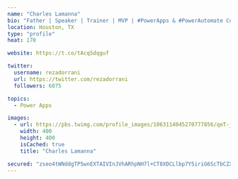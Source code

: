 ```yaml
---
name: "Charles Lamanna"
bio: "Father | Speaker | Trainer | MVP | #PowerApps & #PowerAutomate Community Super User | YouTuber Right-pointing triangle http://youtube.com/c/rezadorrani | Learn - Share - Clockwise rightwards and leftwards open circle arrows"
location: Houston, TX
type: "profile"
heat: 170

website: https://t.co/tAcqSdqguf

twitter:
  username: rezadorrani
  url: https://twitter.com/rezadorrani
  followers: 6875

topics:
  - Power Apps

images:
  - url: https://pbs.twimg.com/profile_images/1063114045270777856/qeT-jpWr_400x400.jpg
    width: 400
    height: 400
    isCached: true
    title: "Charles Lamanna"

secured: "zseo4tWNddgTP5wnEXTAIVInJVhARhpNH7l+CT8XDCLlbp7Y5iriG6ScTbCZXj9aQwRXaTPRTd7i5SyF/wAHzPNPfGbaKk6Zi3G7WAoAix1KH9PBYKyAC7sjV2m5nug2aRuQlT0nSfet2Cabn/ZL29mDDKg3IaM7+GAb/8l3VO8pcrKQuNY1n98iy9Dcft3J3rS2RU+XkJMtA4iwXXb6EKWAH4zl81CQtvxsTwKKmnnqi0/pLoJrcZH1rXQrqBLKJmEUruAYVIxMS6bKoLCGJb4Bfz+8CDpdTU2INmcBepoV68m+nAooCSfOv5feCkqMsup7XOIDycTCnKPN7OccswdfFVdHA8/M7yv0aZ4Rjn5sAJKxJEMYeBcKQMoJqAsOFZbssQT9nGPvH4CAg/P8ZeemWpL0d6RHnWwslgxNEZg=;3VG6cDVuQrnL0e57Mtp3ZA=="
---
```


